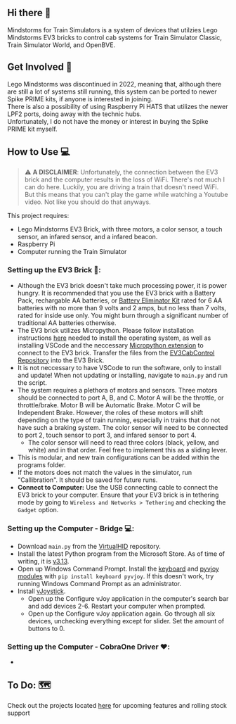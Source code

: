 ## Hi there 👋

Mindstorms for Train Simulators is a system of devices that utilzies Lego Mindstorms EV3 bricks to control cab systems for Train Simulator Classic, Train Simulator World, and OpenBVE.

## Get Involved 🌈

Lego Mindstorms was discontinued in 2022, meaning that, although there are still a lot of systems still running, this system can be ported to newer Spike PRIME kits, if anyone is interested in joining.  
There is also a possibility of using Raspberry Pi HATS that utilizes the newer LPF2 ports, doing away with the technic hubs.  
Unfortunately, I do not have the money or interest in buying the Spike PRIME kit myself.

## How to Use 💻

> :warning: **A DISCLAIMER**: Unfortunately, the connection between the EV3 brick and the computer results in the loss of WiFi. There's not much I can do here. Luckily, you are driving a train that doesn't need WiFi. But this means that you can't play the game while watching a Youtube video. Not like you should do that anyways.  

This project requires:
* Lego Mindstorms EV3 Brick, with three motors, a color sensor, a touch sensor, an infared sensor, and a infared beacon.
* Raspberry Pi
* Computer running the Train Simulator

### Setting up the EV3 Brick 🧱:
* Although the EV3 brick doesn't take much processing power, it is power hungry. It is recommended that you use the EV3 brick with a Battery Pack, rechargable AA batteries, or [Battery Eliminator Kit](https://www.batteryeliminatorkits.com/product-p/6aa-eliminator-kit.htm) rated for 6 AA batteries with no more than 9 volts and 2 amps, but no less than 7 volts, rated for inside use only. You might burn through a significant number of traditional AA batteries otherwise.
* The EV3 brick utilizes Micropython. Please follow installation instructions [here](https://education.lego.com/en-us/product-resources/mindstorms-ev3/teacher-resources/python-for-ev3/) needed to install the operating system, as well as installing VSCode and the neccessary [Micropython extension](https://marketplace.visualstudio.com/items?itemName=lego-education.ev3-micropython) to connect to the EV3 brick. Transfer the files from the [EV3CabControl Repository](https://github.com/Mindstorms-for-Train-Simulators/EV3CabControl) into the EV3 Brick.
 * It is not neccessary to have VSCode to run the software, only to install and update! When not updating or installing, navigate to ``main.py`` and run the script.
* The system requires a plethora of motors and sensors. Three motors should be connected to port A, B, and C. Motor A will be the throttle, or throttle/brake. Motor B will be Automatic Brake. Motor C will be Independent Brake. However, the roles of these motors will shift depending on the type of train running, especially in trains that do not have such a braking system. The color sensor will need to be connected to port 2, touch sensor to port 3, and infared sensor to port 4.
  * The color sensor will need to read three colors (black, yellow, and white) and in that order. Feel free to implement this as a sliding lever.
* This is modular, and new train configurations can be added within the programs folder.
* If the motors does not match the values in the simulator, run "Callibration". It should be saved for future runs.
* **Connect to Computer:** Use the USB connecting cable to connect the EV3 brick to your computer. Ensure that your EV3 brick is in tethering mode by going to ``Wireless and Networks > Tethering`` and checking the ``Gadget`` option.

### Setting up the Computer - Bridge 💻:
* Download ``main.py`` from the [VirtualHID](https://github.com/Mindstorms-for-Train-Simulators/VirtualHID) repository.
* Install the latest Python program from the Microsoft Store. As of time of writing, it is [v3.13](https://apps.microsoft.com/detail/9PNRBTZXMB4Z?hl=en-us&gl=US&ocid=pdpshare).
* Open up Windows Command Prompt. Install the [keyboard](https://pypi.org/project/keyboard/) and [pyvjoy modules](https://pypi.org/project/pyvjoy/) with ``pip install keyboard pyvjoy``. If this doesn't work, try running Windows Command Prompt as an administrator.
* Install [vJoystick](https://sourceforge.net/projects/vjoystick/).
  * Open up the Configure vJoy application in the computer's search bar and add devices 2-6. Restart your computer when prompted.
  * Open up the Configure vJoy application again. Go through all six devices, unchecking everything except for slider. Set the amount of buttons to 0. 

### Setting up the Computer - CobraOne Driver ♥️:
* 
  
## To Do: 🗺️
Check out the projects located [here](https://github.com/orgs/Mindstorms-for-Train-Simulators/projects) for upcoming features and rolling stock support
